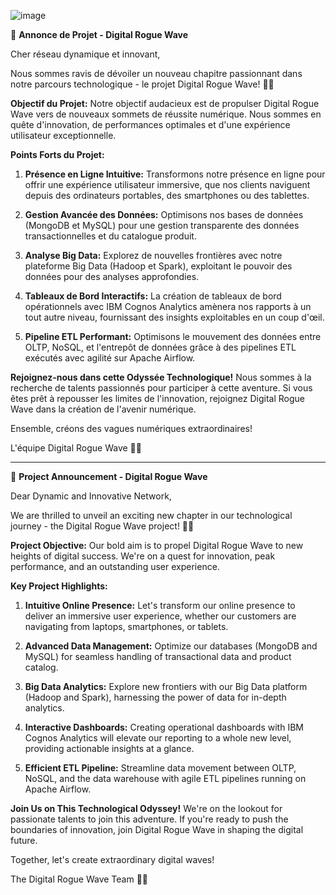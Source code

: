 
![image](https://user-images.githubusercontent.com/108534539/218347565-ebebee5e-3de3-427a-8370-cef5e44c3591.png)



🚀 **Annonce de Projet - Digital Rogue Wave**

Cher réseau dynamique et innovant,

Nous sommes ravis de dévoiler un nouveau chapitre passionnant dans notre parcours technologique - le projet Digital Rogue Wave! 🌊✨

**Objectif du Projet:**
Notre objectif audacieux est de propulser Digital Rogue Wave vers de nouveaux sommets de réussite numérique. Nous sommes en quête d'innovation, de performances optimales et d'une expérience utilisateur exceptionnelle.

**Points Forts du Projet:**
1. **Présence en Ligne Intuitive:** Transformons notre présence en ligne pour offrir une expérience utilisateur immersive, que nos clients naviguent depuis des ordinateurs portables, des smartphones ou des tablettes.

2. **Gestion Avancée des Données:** Optimisons nos bases de données (MongoDB et MySQL) pour une gestion transparente des données transactionnelles et du catalogue produit.

3. **Analyse Big Data:** Explorez de nouvelles frontières avec notre plateforme Big Data (Hadoop et Spark), exploitant le pouvoir des données pour des analyses approfondies.

4. **Tableaux de Bord Interactifs:** La création de tableaux de bord opérationnels avec IBM Cognos Analytics amènera nos rapports à un tout autre niveau, fournissant des insights exploitables en un coup d'œil.

5. **Pipeline ETL Performant:** Optimisons le mouvement des données entre OLTP, NoSQL, et l'entrepôt de données grâce à des pipelines ETL exécutés avec agilité sur Apache Airflow.

**Rejoignez-nous dans cette Odyssée Technologique!**
Nous sommes à la recherche de talents passionnés pour participer à cette aventure. Si vous êtes prêt à repousser les limites de l'innovation, rejoignez Digital Rogue Wave dans la création de l'avenir numérique.

Ensemble, créons des vagues numériques extraordinaires!

L'équipe Digital Rogue Wave 🚀🌐




---

🚀 **Project Announcement - Digital Rogue Wave**

Dear Dynamic and Innovative Network,

We are thrilled to unveil an exciting new chapter in our technological journey - the Digital Rogue Wave project! 🌊✨

**Project Objective:**
Our bold aim is to propel Digital Rogue Wave to new heights of digital success. We're on a quest for innovation, peak performance, and an outstanding user experience.

**Key Project Highlights:**
1. **Intuitive Online Presence:** Let's transform our online presence to deliver an immersive user experience, whether our customers are navigating from laptops, smartphones, or tablets.

2. **Advanced Data Management:** Optimize our databases (MongoDB and MySQL) for seamless handling of transactional data and product catalog.

3. **Big Data Analytics:** Explore new frontiers with our Big Data platform (Hadoop and Spark), harnessing the power of data for in-depth analytics.

4. **Interactive Dashboards:** Creating operational dashboards with IBM Cognos Analytics will elevate our reporting to a whole new level, providing actionable insights at a glance.

5. **Efficient ETL Pipeline:** Streamline data movement between OLTP, NoSQL, and the data warehouse with agile ETL pipelines running on Apache Airflow.

**Join Us on This Technological Odyssey!**
We're on the lookout for passionate talents to join this adventure. If you're ready to push the boundaries of innovation, join Digital Rogue Wave in shaping the digital future.

Together, let's create extraordinary digital waves!

The Digital Rogue Wave Team 🚀🌐
